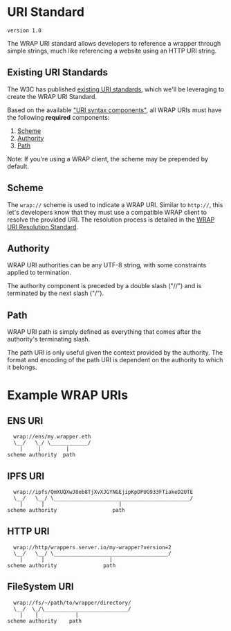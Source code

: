 # URI Standard
`version 1.0`

The WRAP URI standard allows developers to reference a wrapper through simple strings, much like referencing a website using an HTTP URI string.

## Existing URI Standards
The W3C has published [existing URI standards](https://www.rfc-editor.org/rfc/rfc3986), which we'll be leveraging to create the WRAP URI Standard.

Based on the available ["URI syntax components"](https://www.rfc-editor.org/rfc/rfc3986#section-3), all WRAP URIs must have the following **required** components:
1. [Scheme](https://www.rfc-editor.org/rfc/rfc3986#section-3.1)
2. [Authority](https://www.rfc-editor.org/rfc/rfc3986#section-3.2)
3. [Path](https://www.rfc-editor.org/rfc/rfc3986#section-4.2)

Note: If you're using a WRAP client, the scheme may be prepended by default.

## Scheme
The `wrap://` scheme is used to indicate a WRAP URI. Similar to `http://`, this let's developers know that they must use a compatible WRAP client to resolve the provided URI. The resolution process is detailed in the [WRAP URI Resolution Standard](TODO).

## Authority
WRAP URI authorities can be any UTF-8 string, with some constraints applied to termination.

The authority component is preceded by a double slash ("//") and is terminated by the next slash ("/").

## Path
WRAP URI path is simply defined as everything that comes after the authority's terminating slash.

The path URI is only useful given the context provided by the authority. 
The format and encoding of the path URI is dependent on the authority to which it belongs.

# Example WRAP URIs
## ENS URI
```
  wrap://ens/my.wrapper.eth
  \__/   \_/ \____________/
    |     |        |
scheme authority  path
```

## IPFS URI
```
  wrap://ipfs/QmXUQXwJ8eb8TjXvXJGYNGEjipKpDPUG933FTiakeD2UTE
  \__/   \__/ \____________________________________________/
    |      |                        |
scheme authority                  path
```

## HTTP URI
```
  wrap://http/wrappers.server.io/my-wrapper?version=2
  \__/   \__/ \_____________________________________/
    |      |                     |
scheme authority               path
```

## FileSystem URI
```
  wrap://fs/~/path/to/wrapper/directory/
  \__/  \_/\___________________________/
    |    |            |
scheme authority    path
```
